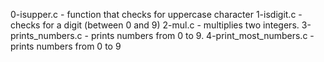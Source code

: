 0-isupper.c - function that checks for uppercase character
1-isdigit.c - checks for a digit (between 0 and 9)
2-mul.c - multiplies two integers.
3-prints_numbers.c - prints numbers from 0 to 9.
4-print_most_numbers.c - prints numbers from 0 to 9

